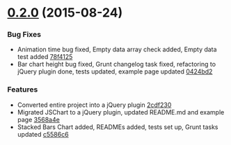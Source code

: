 <a name="0.2.0"></a>
# [0.2.0](//compare/0.2.0...v0.2.0) (2015-08-24)


### Bug Fixes

* Animation time bug fixed, Empty data array check added, Empty data test added [78f4125](https://github.com/the-software-factory/js-chart/commit/78f412544d0a0580cf8ddf6f9eaa43d2e3cbde99) 
* Bar chart height bug fixed, Grunt changelog task fixed, refactoring to jQuery plugin done, tests updated, example page updated [0424bd2](https://github.com/the-software-factory/js-chart/commit/0424bd242342a1e4937ac70d12b3a4ba139a8076) 

### Features

* Converted entire project into a jQuery plugin [2cdf230](https://github.com/the-software-factory/js-chart/commit/2cdf230fa0dbdb4ef681c17600a7fd9be5c4a316) 
* Migrated JSChart to a jQuery plugin, updated README.md and example page [3568a4e](https://github.com/the-software-factory/js-chart/commit/3568a4e9de397176af15430f2dd0e3628b2db0a6) 
* Stacked Bars Chart added, READMEs added, tests set up, Grunt tasks updated [c5586c6](https://github.com/the-software-factory/js-chart/commit/c5586c6f7d69b4c99ef2cb428e6b31105383ad25) 



